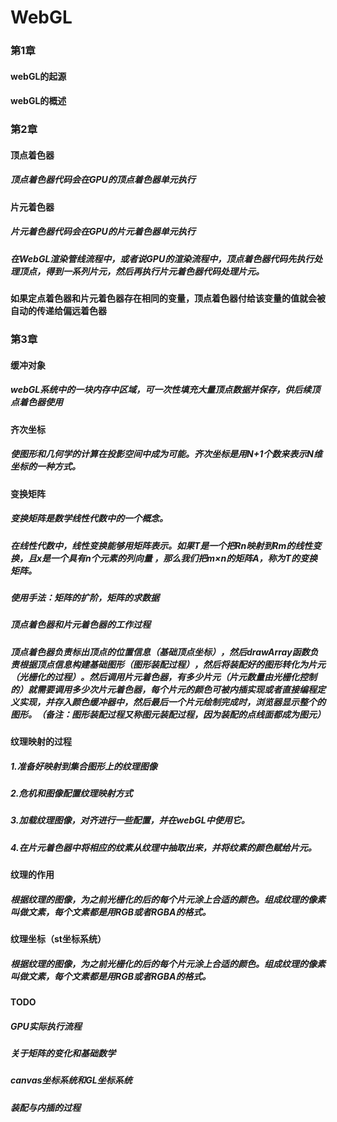 # WebGL
### 第1章
#### webGL的起源
#### webGL的概述
### 第2章
#### 顶点着色器
##### 顶点着色器代码会在GPU的顶点着色器单元执行
#### 片元着色器
##### 片元着色器代码会在GPU的片元着色器单元执行
##### 在WebGL渲染管线流程中，或者说GPU的渲染流程中，顶点着色器代码先执行处理顶点，得到一系列片元，然后再执行片元着色器代码处理片元。

#### 如果定点着色器和片元着色器存在相同的变量，顶点着色器付给该变量的值就会被自动的传递给偏远着色器
### 第3章
#### 缓冲对象
##### webGL系统中的一块内存中区域，可一次性填充大量顶点数据并保存，供后续顶点着色器使用

#### 齐次坐标
##### 使图形和几何学的计算在投影空间中成为可能。齐次坐标是用N+1个数来表示N维坐标的一种方式。

#### 变换矩阵
##### 变换矩阵是数学线性代数中的一个概念。
##### 在线性代数中，线性变换能够用矩阵表示。如果T是一个把Rn映射到Rm的线性变换，且x是一个具有n个元素的列向量 ，那么我们把m×n的矩阵A，称为T的变换矩阵。
##### 使用手法：矩阵的扩阶，矩阵的求数据

##### 顶点着色器和片元着色器的工作过程
##### 顶点着色器负责标出顶点的位置信息（基础顶点坐标），然后drawArray函数负责根据顶点信息构建基础图形（图形装配过程），然后将装配好的图形转化为片元（光栅化的过程）。然后调用片元着色器，有多少片元（片元数量由光栅化控制的）就需要调用多少次片元着色器，每个片元的颜色可被内插实现或者直接编程定义实现，并存入颜色缓冲器中，然后最后一个片元绘制完成时，浏览器显示整个的图形。（备注：图形装配过程又称图元装配过程，因为装配的点线面都成为图元）

#### 纹理映射的过程
##### 1.准备好映射到集合图形上的纹理图像
##### 2.危机和图像配置纹理映射方式
##### 3.加载纹理图像，对齐进行一些配置，并在webGL中使用它。
##### 4.在片元着色器中将相应的纹素从纹理中抽取出来，并将纹素的颜色赋给片元。

#### 纹理的作用
##### 根据纹理的图像，为之前光栅化的后的每个片元涂上合适的颜色。组成纹理的像素叫做文素，每个文素都是用RGB或者RGBA的格式。

#### 纹理坐标（st坐标系统）
##### 根据纹理的图像，为之前光栅化的后的每个片元涂上合适的颜色。组成纹理的像素叫做文素，每个文素都是用RGB或者RGBA的格式。

#### TODO
##### GPU实际执行流程
##### 关于矩阵的变化和基础数学
##### canvas坐标系统和GL坐标系统
##### 装配与内插的过程